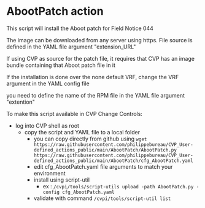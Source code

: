 # AbootPatch action

This script will install the Aboot patch for Field Notice 044

The image can be downloaded from any server using https.  File source is defined in the YAML file argument "extension_URL"

If using CVP as source for the patch file, it requires that CVP has an image bundle containing that Aboot patch file in it

If the installation is done over the none default VRF, change the VRF argument in the YAML config file

you need to define the name of the RPM file in the YAML file argument "extention"


To make this script available in CVP Change Controls:

* log into CVP shell as root
  * copy the script and YAML file to a local folder 
      * you can copy directly from github using `wget https://raw.githubusercontent.com/philippebureau/CVP_User-defined_actions_public/main/AbootPatch/AbootPatch.py https://raw.githubusercontent.com/philippebureau/CVP_User-defined_actions_public/main/AbootPatch/cfg_AbootPatch.yaml`
      * edit cfg_AbootPatch.yaml file arguments to match your environment
      * install using script-util 
        * ex : `/cvpi/tools/script-utils upload -path AbootPatch.py -config cfg_AbootPatch.yaml`
      * validate with command `/cvpi/tools/script-util list`

